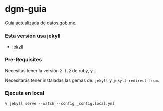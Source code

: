dgm-guia
========

Guía actualizada de [datos.gob.mx](http://datos.gob.mx).

### Esta versión usa jekyll

- [jekyll](http://jekyllrb.com/)

### Pre-Requisites

Necesitas tener la versión `2.1.2` de ruby, y...

Necesitarás tener instaladas las gemas de: `jekyll` y `jekyll-redirect-from`.

### Ejecuta en local

```
% jekyll serve --watch --config _config.local.yml
```
